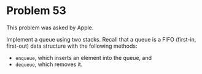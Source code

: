 # Problem 53

 This problem was asked by Apple.

Implement a queue using two stacks. Recall that a queue is a FIFO (first-in, first-out) data structure with the following methods: 
* ```enqueue```, which inserts an element into the queue, and 
* ```dequeue```, which removes it.